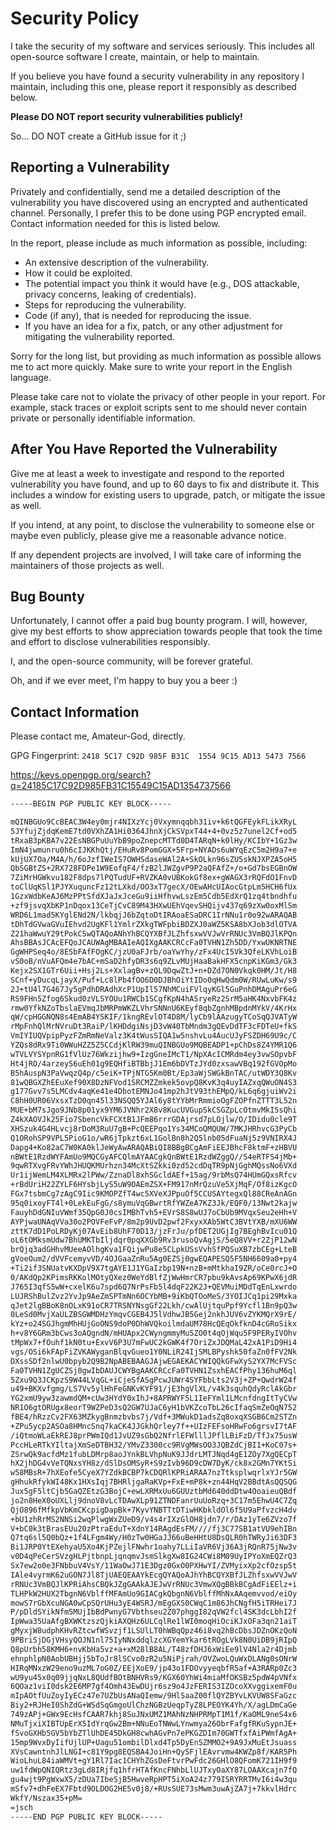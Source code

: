 # Security Policy

I take the security of my software and services seriously. This includes all open-source software I create, maintain, or help to maintain.

If you believe you have found a security vulnerability in any repository I maintain, including this one, please report it responsibly as described below.

**Please DO NOT report security vulnerabilities publicly!**

So... DO NOT create a GitHub issue for it ;)

## Reporting a Vulnerability

Privately and confidentially, send me a detailed description of the vulnerability you have discovered using an encrypted and authenticated channel. Personally, I prefer this to be done using PGP encrypted email. Contact information needed for this is listed below.

In the report, please include as much information as possible, including:

- An extensive description of the vulnerability.
- How it could be exploited.
- The potential impact you think it would have (e.g., DOS attackable, privacy concerns, leaking of credentials).
- Steps for reproducing the vulnerability.
- Code (if any), that is needed for reproducing the issue.
- If you have an idea for a fix, patch, or any other adjustment for mitigating the vulnerability reported.

Sorry for the long list, but providing as much information as possible allows me to act more quickly. Make sure to write your report in the English language.

Please take care not to violate the privacy of other people in your report. For example, stack traces or exploit scripts sent to me should never contain private or personally identifiable information.

## After You Have Reported the Vulnerability

Give me at least a week to investigate and respond to the reported vulnerability you have found, and up to 60 days to fix and distribute it. This includes a window for existing users to upgrade, patch, or mitigate the issue as well.

If you intend, at any point, to disclose the vulnerability to someone else or maybe even publicly, please give me a reasonable advance notice.

If any dependent projects are involved, I will take care of informing the maintainers of those projects as well.

## Bug Bounty

Unfortunately, I cannot offer a paid bug bounty program. I will, however, give my best efforts to show appreciation towards people that took the time and effort to disclose vulnerabilities responsibly.

I, and the open-source community, will be forever grateful.

Oh, and if we ever meet, I'm happy to buy you a beer :)

## Contact Information

Please contact me, Amateur-God, directly.

<!---security@frenck.dev (not for support!)--->

GPG Fingerprint: `2418 5C17 C92D 985F B31C  1554 9C15 AD13 5473 7566`

https://keys.openpgp.org/search?q=24185C17C92D985FB31C15549C15AD1354737566

```txt
-----BEGIN PGP PUBLIC KEY BLOCK-----

mQINBGUo9CcBEAC3W4ey0mjr4NIXzYcj0Vxymnqqbh31iv+k6tQGFEykFLikXRyL
5JYfujZjdqKemE7td0VXhZA1Hi0364JhnXjCkSVpxT44+4+0vz5z7unel2Cf+od5
tRxaB3pKBA7v22EsNBGPuUuYbB9poZnepcMTTd0D4TARqN+k0lHy/KCIbY+1Gz3w
ImN4jwmunru0h6cIJKKhQtj/EHuRv8PomGGX+5Frp+NYADs6uWYqEzC5m2H9a7+e
kUjUX7Oa/M4A/h/6oJzfIWeIS7OWHSdaseWAl2A+SkOLkn96sZU5skNJXPZA5oH5
QbSGBtZS+2RX728FDPe1W9EofqF4/fzB2lJWZgvP9P2aQFAfZ+/o+Gd7bsEGBnOW
7ZiMrHGWkvu182F8dps7lPQTudUF+RVZKA0vUBKokGf8ex+gWAGX3rRQFdO1FnvD
toClUqKSl1PJYXuquncFz12tLXkd/OO3xT7gecX/OEwAHcUIAocGtpLm5HCH6fUx
1GzxWdbKeAJ6MzPPtSfdXJaJxJceGu9iiHfhvwLszEm5Cdb5EdXrQ1zq4tbndhfu
+zf9jsvqXbKP1nDqox13CeTjCvC89M43HXwUEhVqevSHQijv437q69zXw0oxMlSm
WRD6L1mad5KYglENd2N/lkbqjJ6bZqtoDtIRAoaESaDRC1IrNNu1r0o92wARAQAB
tDhTdGVwaGVuIEhvd2UgKFl1YmlrZXkgTWFpbiBDZXJ0aWZ5KSA8bXJob3dlOTVA
Z21haWwuY29tPokCSwQTAQoANhYhBCQYXBfJLZhfsxwVVJwVrRNUc3VmBQJlKPQn
AhsBBAsJCAcEFQoJCAUWAgMBAAIeAQIXgAAKCRCcFa0TVHN1Zh5DD/YxwUKNRTNE
GgWHPSeq4o/8ESbFAfFOgKC/jzU0aFJrb/oaYwYhy/zFx4UcI5Vk3QfeLKVhLoiB
vS0oB/nVuAFQm4e7bAC+mSaD2hfyDR3s6q9ZLvMUjHaaBakHFX5cnpKiKGm3/Gk3
Kejx2SX1GTr6Uii+Hsj2Ls+XxlagBv+zQL9DqwZtJ+n+DZd7ON0Vkqk0HM/Jt/H8
SCnf+yDucqLjayX/Puf+Lc8lPb4fOO6D0DJBhOiYtIDo0qHwQdm0W/RUwLuKw/s9
2J+tU4l7G467Jy5gPdhDRAdhXcP1UpIl57NhMCuiFVlqyKGl5GuPnhDMAguPr6eG
RS9FHn5Zfog6Skud0zVLSYOUu1RWCb1SCgfKpN4hASryeRz2SrM5aHK4NxvbFK4z
rmw0YfkNZoTbslaEVmqJbMRPmWKZLVhrSNNnU6KEyf8qbZgnhMBpdnMYkV/4KrHx
qW/cpHGGNQN8s4EmAB4YSKIF/1kngREvlOT4D8M/lyCb9lAAzugyTCoSqQJVATyW
rMpFnhQlMrNVruDt3RaiP/lKHDdgiNsjD3vW40TbMndm3gQEvDdTF3cFDTeU+fkS
VmIYIUQVpipPyzFZmRmNeValz3K4tWusSIQA1w5nshvLu4AucUJyFSZDH69U9c/C
YZQs8dRx9Ti0WWuHZZ5Z5CCdjKlRW39muQINBGUo9MQBEADP1+pChDs8Z4YMR1Q6
wTVLVYSYpnRG1fVlUz76Wkzijhw9+IzgGneIMcT1/NpXAcICMRdm4ey3vwSOpvbF
Ht4jRO/4arzeyS6uEh01g9EQHfiBTBbjJ1Em6bDVTzJYd0zxsawVBq192fGVOpMo
B5hAuspN3PaVwqzQ4p/c5eiK+TPjNTG5Km0Bt/Ep3aWjSWGkBnTAC/utWDY3Q8Kv
81wQBGXZhEEuXef90X8DzNFVod1SRCMZZmkek5ovpQ8KvK3q4uyIAZxqQWuON4S3
g177Gvv7s5LMCdv4aqKe41e4DbotEMNJo41mp2hJtV93thEMpQ/kL6q6gjuiWv2i
C8hH0UR06VxsxTzD0qn45l33NSQQ5YJAl6y8tYYbMrRmmioOgFZOPfnZTTT3L52n
MUE+bM7sJgo9JNb8p01yx9YM6JVNhr2X8v8KucUVGupSkCSGZpLcOtmvMkI5sQhi
Z4kXAOVJk25Fio7SbencVkFCXtB1JFm86rrrGDAjrsd7pLOjlw/O/IDidu0cle9T
XHSzuk4G4HLvcj8rDoM3RuU7gB+PcQEEPqo1Ys34MCoQMQUW/7MKJHRhvcG3PyCb
Q1ORohSP9VPL5PioG1o/wR6jTpkzt6xL1GolBn8h2Q5lnb05dFuaNj5z9VNIRX4J
Dapg4+Ko82aC7W0KA0klJeWyAwARAQABiQI8BBgBCgAmFiEEJBhcF8ktmF+zHBVU
nBWtE1RzdWYFAmUo9MQCGyAFCQlmAYAACgkQnBWtE1RzdWZggQ//S4eRTFS4jMb+
9qwRTXvgFRvYWhJHUQKMUrhzn34McXtSZkki0zd52cdDqTR9pNjGghMQssNo6VXd
Ur1ijWemLM4XLMRx2lPWw/ZznaDl8xhSGcldAEf+15ag/9rbMsQ74HUmGQxsRfcv
+rBdUriH22ZYLF6HYsbjLyS5uW9OAEmZSX+FM917nMrQzuVe5XjMqF/Of8izKgcO
FGx7tsbmCg7zAgC9Iic9KMOPZfT4wc5XVeXJPpuOf5CCUSAYtegxQl88CReAnAGn
95q0ixoyFT4l+0LekEuFgG/s8ymuVqGBwrtRfYWZeA7KZ3Jk/EQF0/13Nwt2kajw
FauyhDdGNIuVWmf35QpG0J0csIMBhTvh5+EVrS8S8wUJ7oCbUb9MVqxSeu2eHh+V
AYPjwaUNAqVVa30o2POVFeFvP/8m2p9UvD2pwf2FxyxXAb5WtC3BVtYXB/mXU6WW
zttK7dD1PoLRDyKj07AvEib8UhF70D13/jzFrJu/pfDET2UGjIg7BEghBvIcu01Q
oL6tOMksmUdw7BhUMKTbIljdqr0pqXXGb9Rv3rusoQvAgjS/5eQ8VV+r2ZjP12wN
brQjq3adGHhvMUeeAOlhgKva1FQijwPu8e5CLpkUSsVvhSfPQSuXB7zbCEg+LteB
gVoeOum2/dVVFcemyvVD/4OJGaaZnRu5Ag0EZSj0gwEQAPESQ5F5NH6609a0+py4
+Ti2if3SNUatvKXDpV9X7tgAYE1J1YGaIzbp19N+nzB+mMtkhaI9ZR/oCe0rcJ+O
0/AKdQp2KPimsRKKolMOtyQXez0WeYdBlfZjWwHmrCR7pbu9kAvsAp69KPwX6jdR
J765I3qfS5wW+cxelK6u7spd6Q7NrPsFb5l4dqF22K2J+QEVMuiMDdTqEnLxwrdo
LUJRShBulZvz2YvJp9AeZmSPTmNn6OCYbMB+9iKbQTOoMeS/3YOIJCq1pi29Mxka
qJet2lgBBoK8nOLxK91oCR7TRSNYNsgGf22Lkh/cwAlUjtquPpf9Ycfl1Bn9pQ3w
0LeSd0MvjXaULZBSGWMDHzYmqvCGEB4J5lVdhwJB5Gej2nkhJUV6vZYKMQrX9rE/
kYz+o24SGJhgmMhHUjGoONS9doP0DhWVQkoilmdaUM78HcQEqOkfknD4cGRoSikx
h+v8Y6GRm3bCws3oAQgndN/mHUApx2CWyngmmyMu5ZO0t4qOjWqu5F9PERyIVOhv
tMpWx7+fOuhf1kN0tu+ExvV6P3U7mFwUC2kGWK4f7OriZxJDQMaL42xA1PiD9Hi4
vgs/OSi6kFApFiZVKAWyganBlqvGueo1Y0NLiR24IjSMLBPyshk50faZn0fFV2Nk
DXssSDf2nlwU0bpyb2Q9B2NpABEBAAGJAjwEGAEKACYWIQQkGFwXyS2YX7McFVSc
Fa0TVHN1ZgUCZSj0gwIbDAUJCWYBgAAKCRCcFa0TVHN1ZsxhEACfPhy136huM6ql
5Zxu9Q3JCKpzS9W44LVqGL+iCjeSfASgPcwJUWr4SYFbbLts2V3j+ZP+QwdrW24f
u49+BKXvfgmg/LS7Vv5ylHhFeGNKvKYF91/jE3hgVlXL/v4k3squhQdyRclAkGbr
YG2xmU9yw3zawmdQM+cUw3HYdY0xIhJ+8APRWYF5L1IeFYml1LMcnfdngItTyCVw
NR1O6gtORUgx8eorT9WZPeD3sQ2GW7UJaC6yH1bVKZcoTbL26cIfaqSmZeOqN752
fBE4/hRzzCv2FX63MZkygBnmzbvbs7j/Vdf+3MWukD1adsZq8oxqXSGB6Cm2STZn
+ZPu5ycp2ASOa8HMncSnq7kaCK4JJGkhQrley7f++UIzFEFsoHRwFo6grsvI7tAF
/iQtmoWLaEkREJ8prPWmIQd1JvUZ9sGbQ2NfrlEFWlllJPflLBiFzD/TfJx75usW
PccHLeRTkYIltajXmSeDTBH32/YMvZ3300cc9RVgMWsOO3JQBZdCjBI1+KoC07s+
ZSrwQk9acfdMz1fubLDMrp8aoJYnkBLVhpNuK9JJdrLMTJNqd4gE1ZOy7XgQECpT
hX2jhDG4vVeTQNxsYH8z/dSlDsOMSyR+S9zIvb96D9cDW7DyK/ck8x2GMn7YKtSi
w58MBsR+7hXEofe5CyeX7YZdkBCBP7kCDQRlKPRiARAA7nzTtksplwqrlxYJr5GW
gHhukRfykWI48Kx1HXsIqj7BHRljgaRaKVp+FxE+mP8k+zn44HqV2BBdtAsQQSQG
Jux5gF5ltCjb5GaQZEtzG3BojC+ewLXRMxUu6GUUztbMd640ddDtw4OoaieuQBdf
jo2n8HeX0oUXLlj9dnoV8vLcTDAwXLp91ZTNDFanrUuUoRzq+3C17m5EhwU4C7Zq
QjO896fMfkpVbKmCKcpigDapBk+7KyvYNBTTtDTiwHKbkldOl6f5U9aPfvzcH4dv
+bU1zhRrMS2NNSi2wqPlwgWxZUeD9/v4s4rIXzGlOH8jdn7/r/DAz1yTe6ZVzo7f
V+bC0k3tBrasEUu20zPtraEduT+XdnY14RAgdEsFM////fj3C77SB1atVU9ehIBn
Q7tq6sl5Q0bQz+1f4LFgm4Wy/H0zTw0HGaJJ66uBeHHtU8DsQLR0hTWRyJi63DF3
Bi1JRP0YtEXehyaU5Xo4KjPZejlFNwhr1oahy7LLiIaVR6Vj36A3jRQnR75jNw3v
v0D4qPeCerSVzgHLPjtbnpLjqnqmvJsmSlkgXw8IG24CWi8M09UyIPYoXmEQZrQ3
Sx7ew2o0e3FNbbuV4VsY/11WaOwJ71E3Dgz0GxO0PXHwYI/ZVMyixXp2cfOzsp5t
IAle4vyrmK62uGON7Jl8TjUAEQEAAYkEcgQYAQoAJhYhBCQYXBfJLZhfsxwVVJwV
rRNUc3VmBQJlKPRiAhsCBQkJZgGAAkAJEJwVrRNUc3VmwXQgBBkBCgAdFiEElz+i
TLHPkW2HUX2TbgnN6VblffMFAmUo9GIACgkQbgnN6VblffMhNxAAqemvvod/eiOy
mowS7rGbXcuNGA0wCpSQrUHu3yE4WSRJ/mEgGXS0CWqC1m86JhCNgfH5iTRHei7J
P/pDldSYikNfm5MUjIbBdPwnyG7Vbthseu2Z07phggI82qVW2fcl4SK3dcLbhI2f
IpWwa35UaAfgBXWKtzszQjkiAXQHz6ULCqlRe1lWI0moqHiOciKJxOFa3qn21aiT
gMyxjW8udphKHvRZtcwfWSvzjf1LSUlLT0hWBqQpz46i8vq2hBcDbsJDZnOKzQoN
9PBriSjDGjVHsyQOJN1nl75IyNNxddqlzcXGYemYkar6tROgLVk8N0UiDB9jRIpQ
Q8pUrbh58KMH6+nvKbHa5vz+a+xM28lB8AL/T48zfDHJ6xWiEe9lV4Nla2r4Djmb
ehnphlpN0AobUBHjj5bToJr8lSCvo0zR2u5NiPjrah/OVZwoLQuWxDLANg0sONrW
HIRqMNxzW29eno9uzML7oG0Z/EEjXoE9/jp43o1FDOvyyeqbfR5af+A3RARp0Zc3
wU9yu45x0q09jjqNxL8QUdfBOtBNHVRs9/KGX60YhWi4miaMfOKSBz5pdW4pVNfx
6QOaz1viI0dsk2E6MP7gf4Omh43EwDUjr6sz9o4JzFERIS3IZOcoXXvggixemF0u
mIpAOtfUuZoyIyECz47e7UZbUsANaQIemw/9HlSaaZ00flQYZBYvLKVUW8SFaGzc
Biy2+RJHeI0ShZdG+WSdSqGmgoUlChzNGBzUeqpTyZ8LPEOYK4Yh/X/agLDmCaGe
749zAPj+GWx9EcHsfCAAR7khj8SuJNxUMZ1MAhNzNHPRMpT1M1f/KaOML9neS4x6
NMuTjxiXIBTUpErX5IdYrqGw2Bm+NNuEoTNWwLYnwmya26ObrFafgfRKuSypnJE+
fSvoGXHb5GV5bYbZTlUhDE45DkGH8cwhAGvPn7ePKGZDIm70GWTfxfAiPWmfAgA+
15mp9WvxDyIifUjlUP+Uagu51ombilDlxd4Tp5DyEnSZMMO2+9A9JxMuEtJsuass
XVsCawntnhJlLNGI+c81Y9pg8EQSBA4JoiHn+QySFjlEAvrvmw4KWZp8f/KAR5Ph
WioLhuL84iaWMVt+gY1Rl7Iac1CHYhZGsDeFtvrPwFdc26GHlO8QFomK721IH9f9
uw1fdWpQNIQRtz3gLd8IRjfq1hfrHTAfKncFNhbLlUJTxyOaXY87LOAAXcajn7fQ
gu4wjt9PgWxwX5/zDUa7IbeSjB5HwveRpHPT5iXoA24z779ISRYRRTMvI6i4w3qu
mSfv7+dhFeEX7Fbtd9OLDOG2HE5v0j8/+RUsSUE73sMwm3uwAjZA7j+7kkvlHdrc
WkfY/Nszax35+pM=
=jsch
-----END PGP PUBLIC KEY BLOCK-----
```
